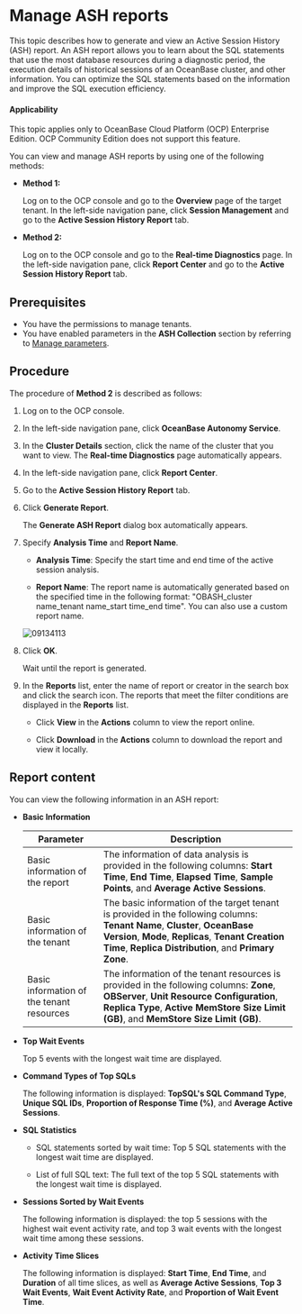 # Manage ASH reports

This topic describes how to generate and view an Active Session History (ASH) report. An ASH report allows you to learn about the SQL statements that use the most database resources during a diagnostic period, the execution details of historical sessions of an OceanBase cluster, and other information. You can optimize the SQL statements based on the information and improve the SQL execution efficiency.

<main id="notice" type='notice'>
  <h4>Applicability</h4>
  <p>This topic applies only to OceanBase Cloud Platform (OCP) Enterprise Edition. OCP Community Edition does not support this feature. </p>
</main>

You can view and manage ASH reports by using one of the following methods:

* **Method 1:**

    Log on to the OCP console and go to the **Overview** page of the target tenant. In the left-side navigation pane, click **Session Management** and go to the **Active Session History Report** tab.

* **Method 2:**

    Log on to the OCP console and go to the **Real-time Diagnostics** page. In the left-side navigation pane, click **Report Center** and go to the **Active Session History Report** tab.

## Prerequisites

* You have the permissions to manage tenants.
* You have enabled parameters in the **ASH Collection** section by referring to [Manage parameters](../../600.cluster-functions/300.manage-a-cluster/1200.manage-om-configuration/200.manage-om-configuration-parameters.md).

## Procedure

The procedure of **Method 2** is described as follows:

1. Log on to the OCP console.

2. In the left-side navigation pane, click **OceanBase Autonomy Service**.

3. In the **Cluster Details** section, click the name of the cluster that you want to view. The **Real-time Diagnostics** page automatically appears.

4. In the left-side navigation pane, click **Report Center**.

5. Go to the **Active Session History Report** tab.

6. Click **Generate Report**.

   The **Generate ASH Report** dialog box automatically appears.

7. Specify **Analysis Time** and **Report Name**.

   * **Analysis Time**: Specify the start time and end time of the active session analysis.

   * **Report Name**: The report name is automatically generated based on the specified time in the following format: "OBASH_cluster name_tenant name_start time_end time". You can also use a custom report name.

   ![09134113](https://help-static-aliyun-doc.aliyuncs.com/assets/img/en-US/9628667361/p345671.png)

8. Click **OK**.

   Wait until the report is generated.

9. In the **Reports** list, enter the name of report or creator in the search box and click the search icon. The reports that meet the filter conditions are displayed in the **Reports** list.

   * Click **View** in the **Actions** column to view the report online.

   * Click **Download** in the **Actions** column to download the report and view it locally.

## Report content

You can view the following information in an ASH report:

* **Basic Information**

  |    Parameter     |                                               Description                                               |
  |-----------|------------------------------------------------------------------------------------------------|
  | Basic information of the report   | The information of data analysis is provided in the following columns: **Start Time**, **End Time**, **Elapsed Time**, **Sample Points**, and **Average Active Sessions**.                                                        |
  | Basic information of the tenant   | The basic information of the target tenant is provided in the following columns: **Tenant Name**, **Cluster**, **OceanBase Version**, **Mode**, **Replicas**, **Tenant Creation Time**, **Replica Distribution**, and **Primary Zone**.                         |
  | Basic information of the tenant resources | The information of the tenant resources is provided in the following columns: **Zone**, **OBServer**, **Unit Resource Configuration**, **Replica Type**, **Active MemStore Size Limit (GB)**, and **MemStore Size Limit (GB)**. |

* **Top Wait Events**

  Top 5 events with the longest wait time are displayed.
  
* **Command Types of Top SQLs**

  The following information is displayed: **TopSQL's SQL Command Type**, **Unique SQL IDs**, **Proportion of Response Time (%)**, and **Average Active Sessions**.
  
* **SQL Statistics**

  * SQL statements sorted by wait time: Top 5 SQL statements with the longest wait time are displayed.

  * List of full SQL text: The full text of the top 5 SQL statements with the longest wait time is displayed.

* **Sessions Sorted by Wait Events**

  The following information is displayed: the top 5 sessions with the highest wait event activity rate, and top 3 wait events with the longest wait time among these sessions.
  
* **Activity Time Slices**

  The following information is displayed: **Start Time**, **End Time**, and **Duration** of all time slices, as well as **Average Active Sessions**, **Top 3 Wait Events**, **Wait Event Activity Rate**, and **Proportion of Wait Event Time**.
